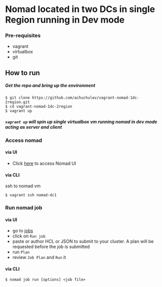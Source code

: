 # Nomad located in two DCs in single Region running in Dev mode

### Pre-requisites

- vagrant
- virtualbox
- git

## How to run

##### Get the repo and bring up the environment

```
$ git clone https://github.com/achuchulev/vagrant-nomad-1dc-2region.git
$ cd vagrant-nomad-1dc-2region
$ vagrant up
```

##### `vagrant up` will spin up single virtualbox vm running nomad in dev mode acting as server and client 

### Access nomad

#### via UI

- Click [here](http://localhost:4646) to access Nomad UI

#### via CLI

ssh to nomad vm

```
$ vagrant ssh nomad-dc1
```

### Run nomad job

#### via UI

- go to [jobs](http://localhost:4646/ui/jobs)
- click on `Run job`
- paste or author HCL or JSON to submit to your cluster. A plan will be requested before the job is submitted
- run `Plan`
- review `Job Plan` and `Run` it


#### via CLI

```
$ nomad job run [options] <job file>
```
